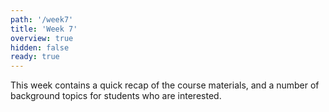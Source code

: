 ```yaml
---
path: '/week7'
title: 'Week 7'
overview: true
hidden: false
ready: true
---
```


This week contains a quick recap of the course materials, and a number of background topics for students who are interested.

<pages-in-this-section></pages-in-this-section>

